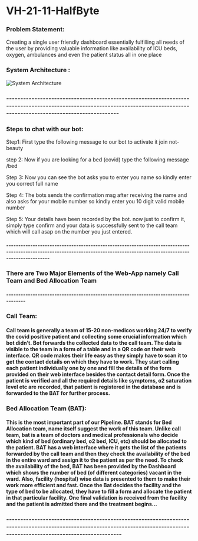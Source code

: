 # VH-21-11-HalfByte

### Problem Statement: 
Creating a single user friendly dashboard essentially fulfilling all needs of the user by providing valuable information like availability of ICU beds, oxygen, ambulances and even the patient status all in one place

### System Architecture : 
![System Architecture](https://user-images.githubusercontent.com/67231450/135576793-c11d67e4-6d39-4e3d-bab7-06cff06536e9.PNG)

### --------------------------------------------------------------------------------------------------------------------------------------------------------------------------

### Steps to chat with our bot:

Step1: First type the following message to our bot to activate it
  join not-beauty

step 2: Now if you are looking for a bed (covid) type the following message
  /bed

Step 3: Now you can see the bot asks you to enter you name so kindly enter you correct full name

Step 4: The bots sends the confirmation msg after receiving the name and also asks for your mobile number so kindly enter you 10 digit valid mobile number

Step 5: Your details have been recorded by the bot. now just to confirm it, simply type confirm and your data is successfully sent to the call team which will call asap on the number you just entered.

#### --------------------------------------------------------------------------------------------------------------------------------------------------------------------------

### There are Two Major Elements of the Web-App namely Call Team and Bed Allocation Team

#### ------------------------------------------------------------------------------------

### Call Team: 

#### Call team is generally a team of 15-20 non-medicos working 24/7 to verify the covid positive patient and collecting some crucial information which bot didn’t. Bot forwards the collected data to the call team. The data is visible to the team in a form of a table and in a QR code on their web interface. QR code makes their life easy as they simply have to scan it to get the contact details on which they have to work. They start calling each patient individually one by one and fill the details of the form provided on their web interface besides the contact detail form. Once the patient is verified and all the required details like symptoms, o2 saturation level etc are recorded, that patient is registered in the database and is forwarded to the BAT for further process.

### Bed Allocation Team (BAT):

#### This is the most important part of our Pipeline. BAT stands for Bed Allocation team, name itself suggest the work of this team. Unlike call team, bat is a team of doctors and medical professionals who decide which kind of bed (ordinary bed, o2 bed, ICU, etc) should be allocated to the patient. BAT has a web interface where it gets the list of the patients forwarded by the call team and then they check the availability of the bed in the entire ward and assign it to the patient as per the need. To check the availability of the bed, BAT has been provided by the Dashboard which shows the number of bed (of different categories) vacant in the ward. Also, facility (hospital) wise data is presented to them to make their work more efficient and fast. Once the Bat decides the facility and the type of bed to be allocated, they have to fill a form and allocate the patient in that particular facility. One final validation is received from the facility and the patient is admitted there and the treatment begins...

### ---------------------------------------------------------------------------------------------------------------------------------------------------------------------------
